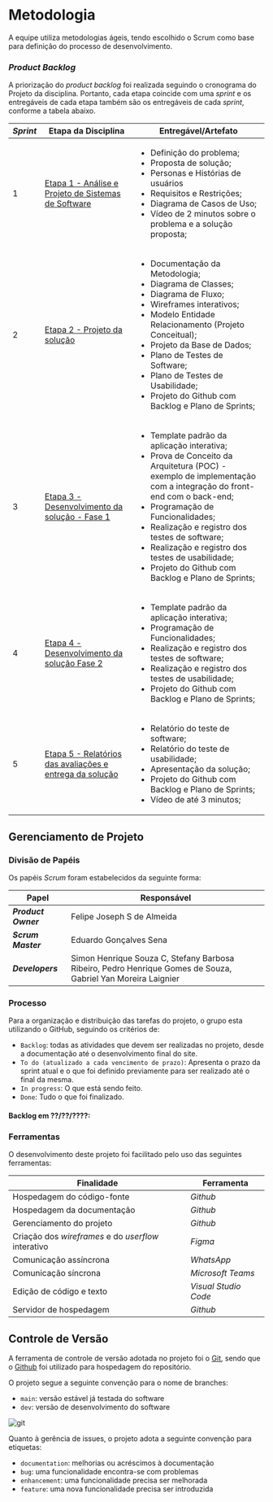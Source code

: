 
# Metodologia

A equipe utiliza metodologias ágeis, tendo escolhido o Scrum como base para definição do processo de desenvolvimento.

### ***Product Backlog***

A priorização do *product backlog* foi realizada seguindo o cronograma do Projeto da disciplina. Portanto, cada etapa coincide com uma *sprint* e os entregáveis de cada etapa também são os entregáveis de cada *sprint*, conforme a tabela abaixo.

*Sprint*   | Etapa da Disciplina                                         | Entregável/Artefato 
---------- | ----------------------------------------------------------- | -----------------
1          | [Etapa 1 - Análise e Projeto de Sistemas de Software](https://pucminas.instructure.com/courses/156804/pages/etapa-1-orientacoes-para-implementacao-desta-etapa) | <ul><li>Definição do problema;</li><li>Proposta de solução;</li><li>Personas e Histórias de usuários</li><li>Requisitos e Restrições;</li><li>Diagrama de Casos de Uso;</li><li>Vídeo de 2 minutos sobre o problema e a solução proposta;</li></ul>
2          | [Etapa 2 - Projeto da solução](https://pucminas.instructure.com/courses/156804/pages/etapa-2-orientacoes-para-implementacao-desta-etapa) | <ul><li>Documentação da Metodologia;</li><li>Diagrama de Classes;</li><li>Diagrama de Fluxo;</li><li>Wireframes interativos;</li><li>Modelo Entidade Relacionamento (Projeto Conceitual);</li><li>Projeto da Base de Dados;</li><li>Plano de Testes de Software;</li><li>Plano de Testes de Usabilidade;</li><li>Projeto do Github com Backlog e Plano de Sprints;</li></ul>
3          | [Etapa 3 - Desenvolvimento da solução - Fase 1](https://pucminas.instructure.com/courses/156804/pages/etapa-3-orientacoes-para-implementacao-desta-etapa) | <ul><li>Template padrão da aplicação interativa;</li><li>Prova de Conceito da Arquitetura (POC) - exemplo de implementação com a integração do front-end com o back-end;</li><li>Programação de Funcionalidades;</li><li>Realização e registro dos testes de software;</li><li>Realização e registro dos testes de usabilidade;</li><li>Projeto do Github com Backlog e Plano de Sprints;</li></ul>
4          | [Etapa 4 - Desenvolvimento da solução Fase 2](https://pucminas.instructure.com/courses/156804/pages/etapa-4-orientacoes-para-implementacao-desta-etapa) | <ul><li>Template padrão da aplicação interativa;</li><li>Programação de Funcionalidades;</li><li>Realização e registro dos testes de software;</li><li>Realização e registro dos testes de usabilidade;</li><li>Projeto do Github com Backlog e Plano de Sprints;</li></ul>
5          | [Etapa 5 - Relatórios das avaliações e entrega da solução](https://pucminas.instructure.com/courses/156804/pages/etapa-5-orientacoes-para-implementacao-desta-etapa) | <ul><li>Relatório do teste de software;</li><li>Relatório do teste de usabilidade;</li><li>Apresentação da solução;</li><li>Projeto do Github com Backlog e Plano de Sprints;</li><li>Vídeo de até 3 minutos;</li></ul>

## Gerenciamento de Projeto

### Divisão de Papéis

Os papéis *Scrum* foram estabelecidos da seguinte forma:

Papel                | Responsável
---------------------| -------------------------
***Product Owner***  | Felipe Joseph S de Almeida
***Scrum Master***   | Eduardo Gonçalves Sena
***Developers***     | Simon Henrique Souza C, Stefany Barbosa Ribeiro, Pedro Henrique Gomes de Souza, Gabriel Yan Moreira Laignier

### Processo

Para a organização e distribuição das tarefas do projeto, o grupo esta utilizando o GitHub, seguindo os critérios de:

- `Backlog`: todas as atividades que devem ser realizadas no projeto, desde a documentação até o desenvolvimento final do site.
- `To do (atualizado a cada vencimento de prazo)`: Apresenta o prazo da sprint atual e o que foi definido previamente para ser  realizado até o final da mesma.
- `In progress`: O que está sendo feito.
- `Done`: Tudo o que foi finalizado.

#### Backlog em ??/??/????:

### Ferramentas

O desenvolvimento deste projeto foi facilitado pelo uso das seguintes ferramentas:

Finalidade                                          | Ferramenta                   |
--------------------------------------------------- |----------------------------- |
Hospedagem do código-fonte                          | *Github*                     |
Hospedagem da documentação                          | *Github*                     |
Gerenciamento do projeto                            | *Github*                     |
Criação dos *wireframes* e do *userflow* interativo | *Figma*                      |
Comunicação assíncrona                              | *WhatsApp*                   |
Comunicação síncrona                                | *Microsoft Teams*            |
Edição de código e texto                            | *Visual Studio Code*         |
Servidor de hospedagem                              | *Github*                     |

## Controle de Versão

A ferramenta de controle de versão adotada no projeto foi o
[Git](https://git-scm.com/), sendo que o [Github](https://github.com)
foi utilizado para hospedagem do repositório.

O projeto segue a seguinte convenção para o nome de branches:

- `main`: versão estável já testada do software
- `dev`: versão de desenvolvimento do software

![git](https://github.com/ICEI-PUC-Minas-PMV-ADS/pmv-ads-2023-2-e2-proj-int-t3-pmv-ads-2023-2-e2-projprecocerto-g4-t3/assets/74187849/c2f9b263-7836-4317-af04-615dfa715e0d)

Quanto à gerência de issues, o projeto adota a seguinte convenção para
etiquetas:

- `documentation`: melhorias ou acréscimos à documentação
- `bug`: uma funcionalidade encontra-se com problemas
- `enhancement`: uma funcionalidade precisa ser melhorada
- `feature`: uma nova funcionalidade precisa ser introduzida
